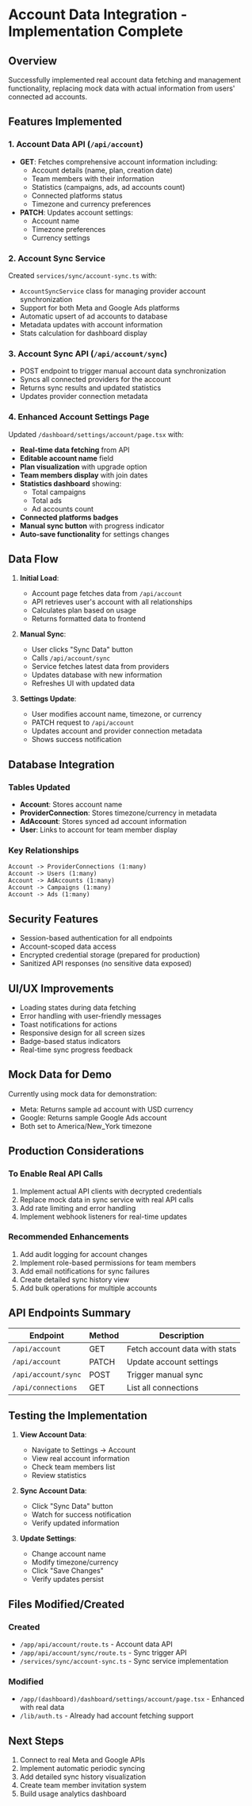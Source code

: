 # Account Data Integration - Implementation Complete

## Overview
Successfully implemented real account data fetching and management functionality, replacing mock data with actual information from users' connected ad accounts.

## Features Implemented

### 1. Account Data API (`/api/account`)
- **GET**: Fetches comprehensive account information including:
  - Account details (name, plan, creation date)
  - Team members with their information
  - Statistics (campaigns, ads, ad accounts count)
  - Connected platforms status
  - Timezone and currency preferences
- **PATCH**: Updates account settings:
  - Account name
  - Timezone preferences
  - Currency settings

### 2. Account Sync Service
Created `services/sync/account-sync.ts` with:
- `AccountSyncService` class for managing provider account synchronization
- Support for both Meta and Google Ads platforms
- Automatic upsert of ad accounts to database
- Metadata updates with account information
- Stats calculation for dashboard display

### 3. Account Sync API (`/api/account/sync`)
- POST endpoint to trigger manual account data synchronization
- Syncs all connected providers for the account
- Returns sync results and updated statistics
- Updates provider connection metadata

### 4. Enhanced Account Settings Page
Updated `/dashboard/settings/account/page.tsx` with:
- **Real-time data fetching** from API
- **Editable account name** field
- **Plan visualization** with upgrade option
- **Team members display** with join dates
- **Statistics dashboard** showing:
  - Total campaigns
  - Total ads
  - Ad accounts count
- **Connected platforms badges**
- **Manual sync button** with progress indicator
- **Auto-save functionality** for settings changes

## Data Flow

1. **Initial Load**:
   - Account page fetches data from `/api/account`
   - API retrieves user's account with all relationships
   - Calculates plan based on usage
   - Returns formatted data to frontend

2. **Manual Sync**:
   - User clicks "Sync Data" button
   - Calls `/api/account/sync`
   - Service fetches latest data from providers
   - Updates database with new information
   - Refreshes UI with updated data

3. **Settings Update**:
   - User modifies account name, timezone, or currency
   - PATCH request to `/api/account`
   - Updates account and provider connection metadata
   - Shows success notification

## Database Integration

### Tables Updated
- **Account**: Stores account name
- **ProviderConnection**: Stores timezone/currency in metadata
- **AdAccount**: Stores synced ad account information
- **User**: Links to account for team member display

### Key Relationships
```prisma
Account -> ProviderConnections (1:many)
Account -> Users (1:many)
Account -> AdAccounts (1:many)
Account -> Campaigns (1:many)
Account -> Ads (1:many)
```

## Security Features
- Session-based authentication for all endpoints
- Account-scoped data access
- Encrypted credential storage (prepared for production)
- Sanitized API responses (no sensitive data exposed)

## UI/UX Improvements
- Loading states during data fetching
- Error handling with user-friendly messages
- Toast notifications for actions
- Responsive design for all screen sizes
- Badge-based status indicators
- Real-time sync progress feedback

## Mock Data for Demo
Currently using mock data for demonstration:
- Meta: Returns sample ad account with USD currency
- Google: Returns sample Google Ads account
- Both set to America/New_York timezone

## Production Considerations

### To Enable Real API Calls
1. Implement actual API clients with decrypted credentials
2. Replace mock data in sync service with real API calls
3. Add rate limiting and error handling
4. Implement webhook listeners for real-time updates

### Recommended Enhancements
1. Add audit logging for account changes
2. Implement role-based permissions for team members
3. Add email notifications for sync failures
4. Create detailed sync history view
5. Add bulk operations for multiple accounts

## API Endpoints Summary

| Endpoint | Method | Description |
|----------|--------|-------------|
| `/api/account` | GET | Fetch account data with stats |
| `/api/account` | PATCH | Update account settings |
| `/api/account/sync` | POST | Trigger manual sync |
| `/api/connections` | GET | List all connections |

## Testing the Implementation

1. **View Account Data**:
   - Navigate to Settings → Account
   - View real account information
   - Check team members list
   - Review statistics

2. **Sync Account Data**:
   - Click "Sync Data" button
   - Watch for success notification
   - Verify updated information

3. **Update Settings**:
   - Change account name
   - Modify timezone/currency
   - Click "Save Changes"
   - Verify updates persist

## Files Modified/Created

### Created
- `/app/api/account/route.ts` - Account data API
- `/app/api/account/sync/route.ts` - Sync trigger API
- `/services/sync/account-sync.ts` - Sync service implementation

### Modified
- `/app/(dashboard)/dashboard/settings/account/page.tsx` - Enhanced with real data
- `/lib/auth.ts` - Already had account fetching support

## Next Steps
1. Connect to real Meta and Google APIs
2. Implement automatic periodic syncing
3. Add detailed sync history visualization
4. Create team member invitation system
5. Build usage analytics dashboard